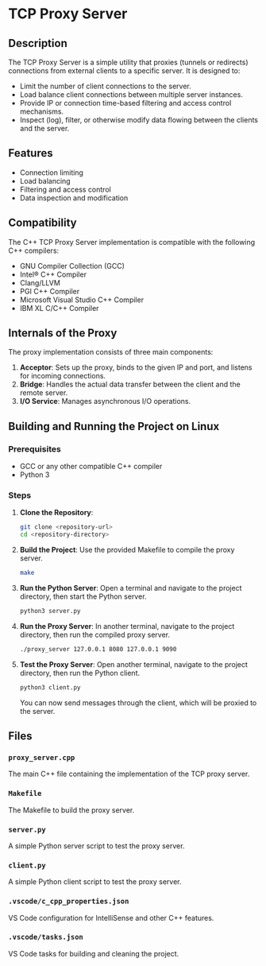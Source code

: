 # TCP Proxy Server

## Description

The TCP Proxy Server is a simple utility that proxies (tunnels or redirects) connections from external clients to a specific server. It is designed to:

- Limit the number of client connections to the server.
- Load balance client connections between multiple server instances.
- Provide IP or connection time-based filtering and access control mechanisms.
- Inspect (log), filter, or otherwise modify data flowing between the clients and the server.

## Features

- Connection limiting
- Load balancing
- Filtering and access control
- Data inspection and modification

## Compatibility

The C++ TCP Proxy Server implementation is compatible with the following C++ compilers:

- GNU Compiler Collection (GCC)
- Intel® C++ Compiler
- Clang/LLVM
- PGI C++ Compiler
- Microsoft Visual Studio C++ Compiler
- IBM XL C/C++ Compiler

## Internals of the Proxy

The proxy implementation consists of three main components:

1. **Acceptor**: Sets up the proxy, binds to the given IP and port, and listens for incoming connections.
2. **Bridge**: Handles the actual data transfer between the client and the remote server.
3. **I/O Service**: Manages asynchronous I/O operations.

## Building and Running the Project on Linux

### Prerequisites

- GCC or any other compatible C++ compiler
- Python 3

### Steps

1. **Clone the Repository**:
   ```bash
   git clone <repository-url>
   cd <repository-directory>
   ```

2. **Build the Project**:
   Use the provided Makefile to compile the proxy server.
   ```bash
   make
   ```

3. **Run the Python Server**:
   Open a terminal and navigate to the project directory, then start the Python server.
   ```bash
   python3 server.py
   ```

4. **Run the Proxy Server**:
   In another terminal, navigate to the project directory, then run the compiled proxy server.
   ```bash
   ./proxy_server 127.0.0.1 8080 127.0.0.1 9090
   ```

5. **Test the Proxy Server**:
   Open another terminal, navigate to the project directory, then run the Python client.
   ```bash
   python3 client.py
   ```

   You can now send messages through the client, which will be proxied to the server.

## Files

### `proxy_server.cpp`

The main C++ file containing the implementation of the TCP proxy server.

### `Makefile`

The Makefile to build the proxy server.

### `server.py`

A simple Python server script to test the proxy server.

### `client.py`

A simple Python client script to test the proxy server.

### `.vscode/c_cpp_properties.json`

VS Code configuration for IntelliSense and other C++ features.

### `.vscode/tasks.json`

VS Code tasks for building and cleaning the project.
